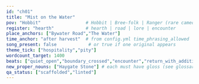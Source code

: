 ```yaml
---
id: "ch01"
title: "Mist on the Water"
pov: "Hobbit"                 # Hobbit | Bree-folk | Ranger (rare cameo)
register: "hearth"            # hearth | road | lore | encounter
place_anchors: ["Bywater Road","The Water"]
time_anchor: "after harvest"  # from config.yml time_phrasing_allowed
song_present: false            # or true if one original appears
theme_tick: ["hospitality","pity"]
wordcount_target: 1400
beats: ["quiet_open","boundary_crossed","encounter","return_with_addition"]
new_proper_nouns: ["Haygate Stone"] # each must have gloss (see glossary)
qa_status: ["scaffolded","linted"]
---
```


